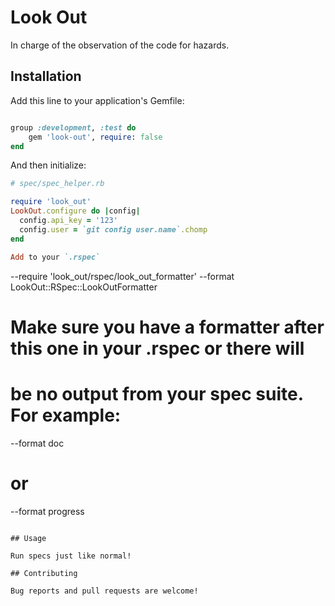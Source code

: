 # Look Out

In charge of the observation of the code for hazards.

## Installation

Add this line to your application's Gemfile:

```ruby

group :development, :test do
    gem 'look-out', require: false
end

```

And then initialize:

```ruby
# spec/spec_helper.rb

require 'look_out'
LookOut.configure do |config|
  config.api_key = '123'
  config.user = `git config user.name`.chomp
end

Add to your `.rspec`

```

--require 'look_out/rspec/look_out_formatter'
--format LookOut::RSpec::LookOutFormatter

# Make sure you have a formatter after this one in your .rspec or there will
# be no output from your spec suite. For example:

--format doc

# or

--format progress

```

## Usage

Run specs just like normal!

## Contributing

Bug reports and pull requests are welcome!
